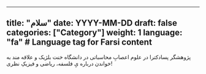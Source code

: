 
---
title: "سلام"
date: YYYY-MM-DD
draft: false
categories: ["Category"]
weight: 1
language: "fa"  # Language tag for Farsi content
---
پژوهشگر پسادکترا در علوم اعصابِ محاسباتی در دانشگاه خنت بلژیک  و علاقه مند به خواندن درباره یِ فلسفه، ریاضی و فیزیکِ نظری!